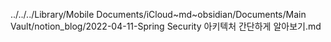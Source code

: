 ../../../Library/Mobile Documents/iCloud~md~obsidian/Documents/Main Vault/notion_blog/2022-04-11-Spring Security 아키텍처 간단하게 알아보기.md